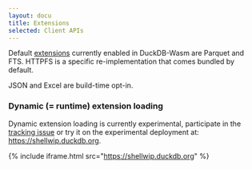```yaml
---
layout: docu
title: Extensions
selected: Client APIs
---
```


Default [extensions](../../extensions/overview) currently enabled in DuckDB-Wasm are Parquet and FTS. HTTPFS is a specific re-implementation that comes bundled by default. 

JSON and Excel are build-time opt-in.

### Dynamic (= runtime) extension loading

Dynamic extension loading is currently experimental, participate in the [tracking issue](https://github.com/duckdb/duckdb-wasm/issues/1202) or try it on the experimental deployment at: https://shellwip.duckdb.org.

{% include iframe.html src="https://shellwip.duckdb.org" %}
